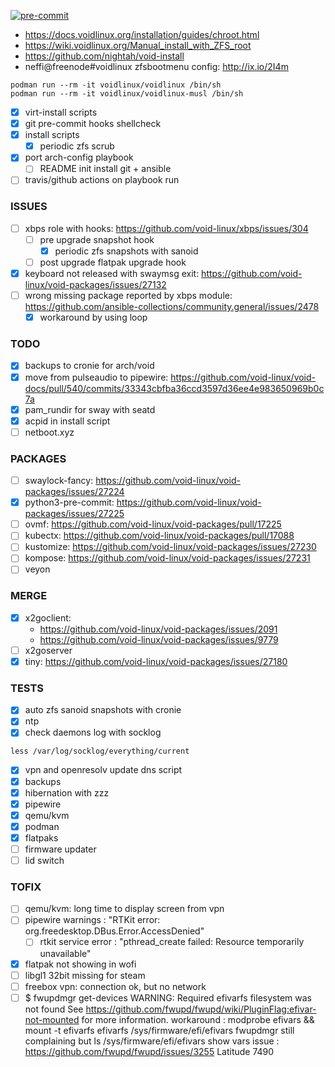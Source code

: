 [![pre-commit](https://img.shields.io/badge/pre--commit-enabled-brightgreen?logo=pre-commit&logoColor=white)](https://github.com/pre-commit/pre-commit)

- https://docs.voidlinux.org/installation/guides/chroot.html
- https://wiki.voidlinux.org/Manual_install_with_ZFS_root
- https://github.com/nightah/void-install
- neffi@freenode#voidlinux zfsbootmenu config: http://ix.io/2I4m

```
podman run --rm -it voidlinux/voidlinux /bin/sh
podman run --rm -it voidlinux/voidlinux-musl /bin/sh
```

- [x] virt-install scripts
- [x] git pre-commit hooks shellcheck
- [x] install scripts
  - [x] periodic zfs scrub
- [x] port arch-config playbook
  - [ ] README init install git + ansible
- [ ] travis/github actions on playbook run

### ISSUES
- [ ] xbps role with hooks: https://github.com/void-linux/xbps/issues/304
  - [ ] pre upgrade snapshot hook
    - [x] periodic zfs snapshots with sanoid
  - [ ] post upgrade flatpak upgrade hook
- [x] keyboard not released with swaymsg exit: https://github.com/void-linux/void-packages/issues/27132
- [ ] wrong missing package reported by xbps module: https://github.com/ansible-collections/community.general/issues/2478
  - [x] workaround by using loop

### TODO
- [x] backups to cronie for arch/void
- [x] move from pulseaudio to pipewire: https://github.com/void-linux/void-docs/pull/540/commits/33343cbfba36ccd3597d36ee4e983650969b0c7a
- [x] pam_rundir for sway with seatd
- [x] acpid in install script
- [ ] netboot.xyz

### PACKAGES
- [ ] swaylock-fancy: https://github.com/void-linux/void-packages/issues/27224
- [x] python3-pre-commit: https://github.com/void-linux/void-packages/issues/27225
- [ ] ovmf: https://github.com/void-linux/void-packages/pull/17225
- [ ] kubectx: https://github.com/void-linux/void-packages/pull/17088
- [ ] kustomize: https://github.com/void-linux/void-packages/issues/27230
- [ ] kompose: https://github.com/void-linux/void-packages/issues/27231
- [ ] veyon

### MERGE
- [x] x2goclient:
  - https://github.com/void-linux/void-packages/issues/2091
  - https://github.com/void-linux/void-packages/issues/9779
- [ ] x2goserver
- [x] tiny: https://github.com/void-linux/void-packages/issues/27180

### TESTS

- [x] auto zfs sanoid snapshots with cronie
- [x] ntp
- [x] check daemons log with socklog
```
less /var/log/socklog/everything/current
```
- [x] vpn and openresolv update dns script
- [x] backups
- [x] hibernation with zzz
- [x] pipewire
- [x] qemu/kvm
- [x] podman
- [x] flatpaks
- [ ] firmware updater
- [ ] lid switch

### TOFIX
- [ ] qemu/kvm: long time to display screen from vpn
- [ ] pipewire warnings : "RTKit error: org.freedesktop.DBus.Error.AccessDenied"
  - [ ] rtkit service error : "pthread_create failed: Resource temporarily unavailable"
- [x] flatpak not showing in wofi
- [ ] libgl1 32bit missing for steam
- [ ] freebox vpn: connection ok, but no network
- [ ] $ fwupdmgr get-devices
      WARNING: Required efivarfs filesystem was not found
      See https://github.com/fwupd/fwupd/wiki/PluginFlag:efivar-not-mounted for more information.
      workaround : modprobe efivars && mount -t efivarfs efivarfs /sys/firmware/efi/efivars
      fwupdmgr still complaining but ls /sys/firmware/efi/efivars show vars
      issue : https://github.com/fwupd/fwupd/issues/3255
Latitude 7490
